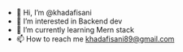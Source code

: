- 👋 Hi, I’m @khadafisani
- 👀 I’m interested in Backend dev
- 🌱 I’m currently learning Mern stack
- 📫 How to reach me khadafisani89@gmail.com

<!---
khadafisani/khadafisani is a ✨ special ✨ repository because its `README.md` (this file) appears on your GitHub profile.
You can click the Preview link to take a look at your changes.
--->
